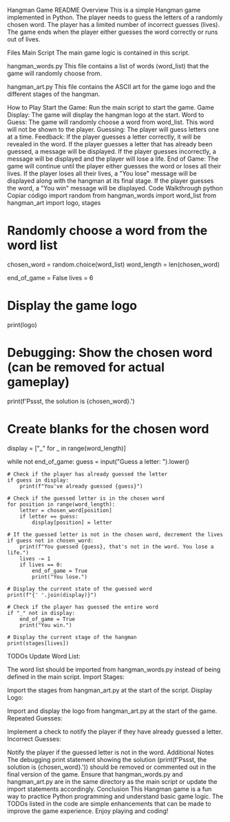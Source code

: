 Hangman Game README
Overview
This is a simple Hangman game implemented in Python. The player needs to guess the letters of a randomly chosen word. The player has a limited number of incorrect guesses (lives). The game ends when the player either guesses the word correctly or runs out of lives.

Files
Main Script
The main game logic is contained in this script.

hangman_words.py
This file contains a list of words (word_list) that the game will randomly choose from.

hangman_art.py
This file contains the ASCII art for the game logo and the different stages of the hangman.

How to Play
Start the Game: Run the main script to start the game.
Game Display: The game will display the hangman logo at the start.
Word to Guess: The game will randomly choose a word from word_list. This word will not be shown to the player.
Guessing: The player will guess letters one at a time.
Feedback:
If the player guesses a letter correctly, it will be revealed in the word.
If the player guesses a letter that has already been guessed, a message will be displayed.
If the player guesses incorrectly, a message will be displayed and the player will lose a life.
End of Game:
The game will continue until the player either guesses the word or loses all their lives.
If the player loses all their lives, a "You lose" message will be displayed along with the hangman at its final stage.
If the player guesses the word, a "You win" message will be displayed.
Code Walkthrough
python
Copiar código
import random
from hangman_words import word_list
from hangman_art import logo, stages

# Randomly choose a word from the word list
chosen_word = random.choice(word_list)
word_length = len(chosen_word)

end_of_game = False
lives = 6

# Display the game logo
print(logo)

# Debugging: Show the chosen word (can be removed for actual gameplay)
print(f'Pssst, the solution is {chosen_word}.')

# Create blanks for the chosen word
display = ["_" for _ in range(word_length)]

while not end_of_game:
    guess = input("Guess a letter: ").lower()

    # Check if the player has already guessed the letter
    if guess in display:
        print(f"You've already guessed {guess}")

    # Check if the guessed letter is in the chosen word
    for position in range(word_length):
        letter = chosen_word[position]
        if letter == guess:
            display[position] = letter

    # If the guessed letter is not in the chosen word, decrement the lives
    if guess not in chosen_word:
        print(f"You guessed {guess}, that's not in the word. You lose a life.")
        lives -= 1
        if lives == 0:
            end_of_game = True
            print("You lose.")

    # Display the current state of the guessed word
    print(f"{' '.join(display)}")

    # Check if the player has guessed the entire word
    if "_" not in display:
        end_of_game = True
        print("You win.")

    # Display the current stage of the hangman
    print(stages[lives])
TODOs
Update Word List:

The word list should be imported from hangman_words.py instead of being defined in the main script.
Import Stages:

Import the stages from hangman_art.py at the start of the script.
Display Logo:

Import and display the logo from hangman_art.py at the start of the game.
Repeated Guesses:

Implement a check to notify the player if they have already guessed a letter.
Incorrect Guesses:

Notify the player if the guessed letter is not in the word.
Additional Notes
The debugging print statement showing the solution (print(f'Pssst, the solution is {chosen_word}.')) should be removed or commented out in the final version of the game.
Ensure that hangman_words.py and hangman_art.py are in the same directory as the main script or update the import statements accordingly.
Conclusion
This Hangman game is a fun way to practice Python programming and understand basic game logic. The TODOs listed in the code are simple enhancements that can be made to improve the game experience. Enjoy playing and coding!

